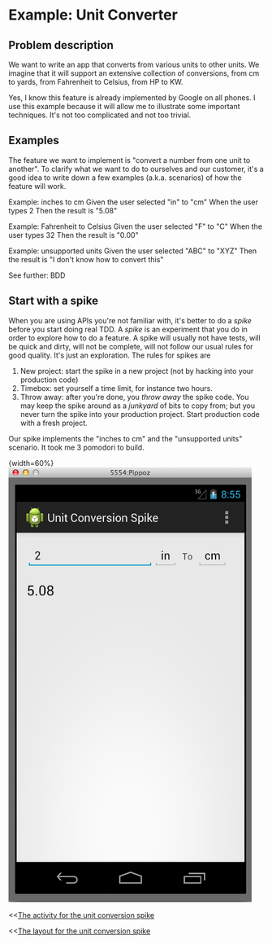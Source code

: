 # Example: Unit Converter

## Problem description

We want to write an app that converts from various units to other units.  We imagine that it will support an extensive collection of conversions, from cm to yards, from Fahrenheit to Celsius, from HP to KW.

Yes, I know this feature is already implemented by Google on all phones. I use this example because it will allow me to illustrate some important techniques.  It's not too complicated and not too trivial.



## Examples

The feature we want to implement is "convert a number from one unit to another".  To clarify what we want to do to ourselves and our customer, it's a good idea to write down a few examples (a.k.a. scenarios) of how the feature will work.

Example: inches to cm
Given the user selected "in" to "cm"
When the user types 2
Then the result is "5.08"

Example: Fahrenheit to Celsius
Given the user selected "F" to "C"
When the user types 32
Then the result is "0.00"

Example: unsupported units
Given the user selected "ABC" to "XYZ"
Then the result is "I don't know how to convert this"

See further: BDD


## Start with a spike

When you are using APIs you're not familiar with, it's better to do a *spike* before you start doing real TDD.   A *spike* is an experiment that you do in order to explore how to do a feature.  A spike will usually not have tests, will be quick and dirty, will not be complete, will not follow our usual rules for good quality.  It's just an exploration.  The rules for spikes are

 1. New project: start the spike in a new project (not by hacking into your production code)
 2. Timebox: set yourself a time limit, for instance two hours.
 3. Throw away: after you're done, you *throw away* the spike code.  You may keep the spike around as a *junkyard* of bits to copy from; but you never turn the spike into your production project.  Start production code with a fresh project.

Our spike implements the "inches to cm" and the "unsupported units" scenario.  It took me 3 pomodori to build.

{width=60%}
![How the unit conversion spike looks like](images/spike-units-screenshot.png)

<<[The activity for the unit conversion spike](../UnitConversionSpike/app/src/main/java/name/vaccari/matteo/unitconversionspike/MyActivity.java)

<<[The layout for the unit conversion spike](../UnitConversionSpike/app/src/main/res/layout/activity_my.xml)



